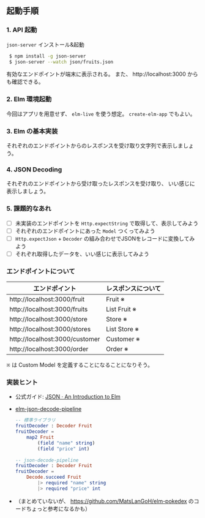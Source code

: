 ## 起動手順

### 1. API 起動

`json-server` インストール&起動

```bash
 $ npm install -g json-server
 $ json-server --watch json/fruits.json
```

有効なエンドポイントが端末に表示される。
また、 http://localhost:3000 からも確認できる。

### 2. Elm 環境起動

今回はアプリを用意せず、 `elm-live` を使う想定。
`create-elm-app` でもよい。

### 3. Elm の基本実装

それぞれのエンドポイントからのレスポンスを受け取り文字列で表示しましょう。

### 4. JSON Decoding

それぞれのエンドポイントから受け取ったレスポンスを受け取り、
いい感じに表示しましょう。

### 5. 課題的なあれ

- [ ] 未実装のエンドポイントを `Http.expectString` で取得して、表示してみよう
- [ ] それぞれのエンドポイントにあった `Model` つくってみよう
- [ ] `Http.expectJson` + `Decoder` の組み合わせでJSONをレコードに変換してみよう
- [ ] それぞれ取得したデータを、いい感じに表示してみよう

### エンドポイントについて

| エンドポイント                 | レスポンスについて |
| ------------------------------ | ------------------ |
| http://localhost:3000/fruit    | Fruit ※            |
| http://localhost:3000/fruits   | List Fruit ※       |
| http://localhost:3000/store    | Store ※            |
| http://localhost:3000/stores   | List Store ※       |
| http://localhost:3000/customer | Customer ※         |
| http://localhost:3000/order    | Order ※            |

`※` は Custom Model を定義することになることになりそう。

### 実装ヒント

* 公式ガイド: [JSON · An Introduction to Elm](https://guide.elm-lang.jp/effects/json.html)
* [elm-json-decode-pipeline](https://package.elm-lang.org/packages/NoRedInk/elm-json-decode-pipeline)

  ```elm
  -- 標準ライブラリ
  fruitDecoder : Decoder Fruit
  fruitDecoder = 
      map2 Fruit
          (field "name" string)
          (field "price" int)
          
  -- json-decode-pipeline
  fruitDecoder : Decoder Fruit
  fruitDecoder =
      Decode.succeed Fruit
          |> required "name" string
          |> required "price" int
  ```
        
* （まとめていないが、 https://github.com/MatsLanGoH/elm-pokedex のコードちょっと参考になるかも）
